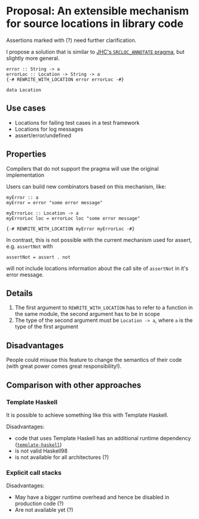# Proposal: An extensible mechanism for source locations in library code

Assertions marked with (?) need further clarification.

I propose a solution that is similar to [JHC's `SRCLOC_ANNOTATE`
pragma][jhc-srcloc-annotate], but slightly more general.

    error :: String -> a
    errorLoc :: Location -> String -> a
    {-# REWRITE_WITH_LOCATION error errorLoc -#}

    data Location

## Use cases

 * Locations for failing test cases in a test framework
 * Locations for log messages
 * assert/error/undefined

## Properties

Compilers that do not support the pragma will use the original implementation

Users can build new combinators based on this mechanism, like:

    myError :: a
    myError = error "some error message"

    myErrorLoc :: Location -> a
    myErrorLoc loc = errorLoc loc "some error message"

    {-# REWRITE_WITH_LOCATION myError myErrorLoc -#}

In contrast, this is not possible with the current mechanism used for assert,
e.g. `assertNot` with

    assertNot = assert . not

will not include locations information about the call site of `assertNot` in
it's error message.

## Details

 1. The first argument to `REWRITE_WITH_LOCATION` has to refer to a function in
    the same module, the second argument has to be in scope
 1. The type of the second argument must be `Location -> a`, where `a` is the
    type of the first argument

## Disadvantages

People could misuse this feature to change the semantics of their code (with
great power comes great responsibility!).

## Comparison with other approaches

### Template Haskell

It is possible to achieve something like this with Template Haskell.

Disadvantages:

 * code that uses Template Haskell has an additional runtime dependency ([`template-haskell`][template-haskell])
 * is not valid Haskell98
 * is not available for all architectures (?)

[template-haskell]: http://hackage.haskell.org/package/template-haskell "Template Haskell on Hackage"
[jhc-srcloc-annotate]: http://repetae.net/computer/jhc/jhc.shtml#new-extensions


### Explicit call stacks

Disadvantages:

 * May have a bigger runtime overhead and hence be disabled in production code (?)
 * Are not available yet (?)

